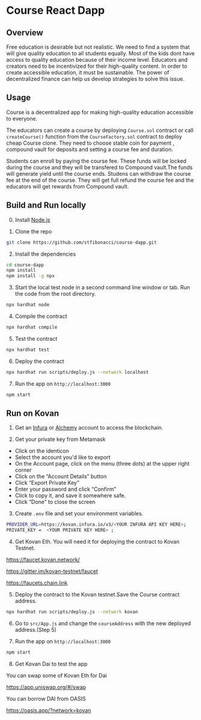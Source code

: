 # Course React Dapp

## Overview
 
Free education is desirable but not realistic. We need to find a system that will give quality education to all students equally. Most of the kids dont have access to quality education because of their income level. Educators and creators need to be incentivized for their high-quality content. In order to create accessible education, it must be sustainable. The power of decentralized finance can help us develop strategies to solve this issue.

## Usage

Course is a decentralized app for making high-quality education accessible to everyone.

The educators can create a course by deploying `Course.sol` contract or call `createCourse()` function from the `CourseFactory.sol` contract to deploy cheap Course clone. 
They need to choose stable coin for payment , compound vault for deposits and setting a course fee and duration.

Students can enroll by paying the course fee. These funds will be locked during the course and they will be transfered to Compound vault.The funds will generate yield until the course ends.
Studens can withdraw the course fee at the end of the course. They will get full refund the course fee and the educators will get rewards from Compound vault.

## Build and Run locally

0. Install [Node.js](https://nodejs.org/)

1. Clone the repo

```sh
git clone https://github.com/stfibonacci/course-dapp.git
```

2. Install the dependencies

```sh
cd course-dapp
npm install
npm install -g npx
```

3. Start the local test node in a second command line window or tab. Run the code from the root directory.

```sh
npx hardhat node
```

4. Compile the contract

```sh
npx hardhat compile
```
5. Test the contract

```sh
npx hardhat test
```

6. Deploy the contract

```sh
npx hardhat run scripts/deploy.js --network localhost
```

7. Run the app on `http://localhost:3000`

```sh
npm start
```

## Run on Kovan

1. Get an [Infura](https://infura.io/) or [Alchemy](https://alchemy.com) account to access the blockchain.

2. Get your private key from Metamask

- Click on the identicon
- Select the account you'd like to export
- On the Account page, click on the menu (three dots) at the upper right corner
- Click on the “Account Details” button
- Click “Export Private Key”
- Enter your password and click “Confirm”
- Click to copy it, and save it somewhere safe.
- Click “Done” to close the screen


3. Create `.env` file and set your environment variables.

```sh
PROVIDER_URL=https://kovan.infura.io/v3/<YOUR INFURA API KEY HERE>;
PRIVATE_KEY =  <YOUR PRIVATE KEY HERE> ;
```
4. Get Kovan Eth. You will need it for deploying the contract to Kovan Testnet.

https://faucet.kovan.network/

https://gitter.im/kovan-testnet/faucet

https://faucets.chain.link


5. Deploy the contract to the Kovan testnet.Save the Course contract address. 

```sh
npx hardhat run scripts/deploy.js --network kovan
```

6. Go to `src/App.js` and change the `courseAddress` with the new deployed address.(Step 5)

7. Run the app on `http://localhost:3000`

```sh
npm start
```

8. Get Kovan Dai to test the app

You can swap some of Kovan Eth for Dai

https://app.uniswap.org/#/swap

You can borrow DAI from OASIS 

https://oasis.app/?network=kovan



